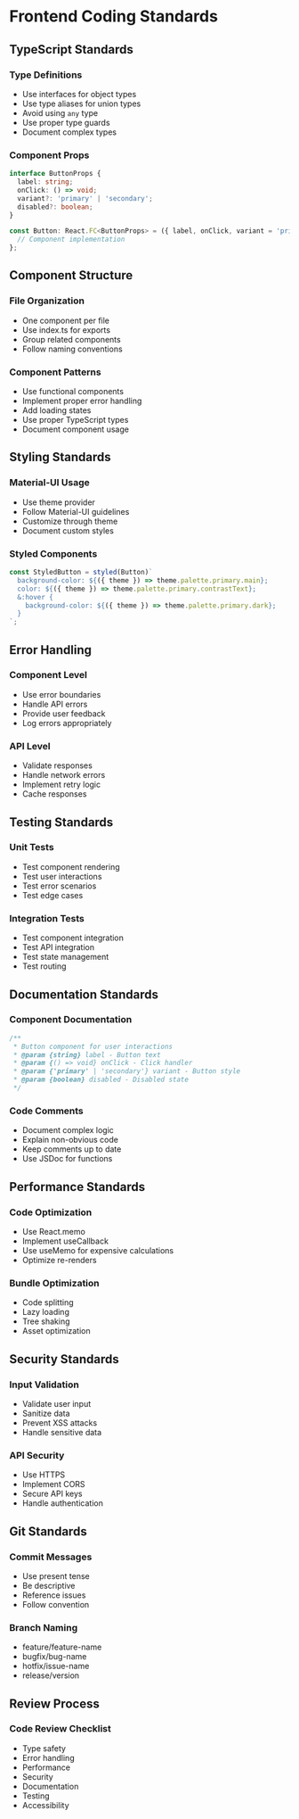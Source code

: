# Frontend Coding Standards

## TypeScript Standards

### Type Definitions
- Use interfaces for object types
- Use type aliases for union types
- Avoid using `any` type
- Use proper type guards
- Document complex types

### Component Props
```typescript
interface ButtonProps {
  label: string;
  onClick: () => void;
  variant?: 'primary' | 'secondary';
  disabled?: boolean;
}

const Button: React.FC<ButtonProps> = ({ label, onClick, variant = 'primary', disabled = false }) => {
  // Component implementation
};
```

## Component Structure

### File Organization
- One component per file
- Use index.ts for exports
- Group related components
- Follow naming conventions

### Component Patterns
- Use functional components
- Implement proper error handling
- Add loading states
- Use proper TypeScript types
- Document component usage

## Styling Standards

### Material-UI Usage
- Use theme provider
- Follow Material-UI guidelines
- Customize through theme
- Document custom styles

### Styled Components
```typescript
const StyledButton = styled(Button)`
  background-color: ${({ theme }) => theme.palette.primary.main};
  color: ${({ theme }) => theme.palette.primary.contrastText};
  &:hover {
    background-color: ${({ theme }) => theme.palette.primary.dark};
  }
`;
```

## Error Handling

### Component Level
- Use error boundaries
- Handle API errors
- Provide user feedback
- Log errors appropriately

### API Level
- Validate responses
- Handle network errors
- Implement retry logic
- Cache responses

## Testing Standards

### Unit Tests
- Test component rendering
- Test user interactions
- Test error scenarios
- Test edge cases

### Integration Tests
- Test component integration
- Test API integration
- Test state management
- Test routing

## Documentation Standards

### Component Documentation
```typescript
/**
 * Button component for user interactions
 * @param {string} label - Button text
 * @param {() => void} onClick - Click handler
 * @param {'primary' | 'secondary'} variant - Button style
 * @param {boolean} disabled - Disabled state
 */
```

### Code Comments
- Document complex logic
- Explain non-obvious code
- Keep comments up to date
- Use JSDoc for functions

## Performance Standards

### Code Optimization
- Use React.memo
- Implement useCallback
- Use useMemo for expensive calculations
- Optimize re-renders

### Bundle Optimization
- Code splitting
- Lazy loading
- Tree shaking
- Asset optimization

## Security Standards

### Input Validation
- Validate user input
- Sanitize data
- Prevent XSS attacks
- Handle sensitive data

### API Security
- Use HTTPS
- Implement CORS
- Secure API keys
- Handle authentication

## Git Standards

### Commit Messages
- Use present tense
- Be descriptive
- Reference issues
- Follow convention

### Branch Naming
- feature/feature-name
- bugfix/bug-name
- hotfix/issue-name
- release/version

## Review Process

### Code Review Checklist
- Type safety
- Error handling
- Performance
- Security
- Documentation
- Testing
- Accessibility 